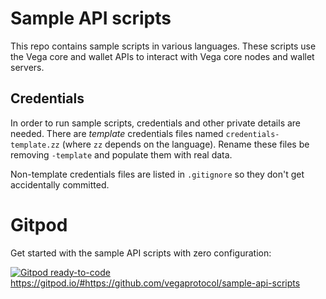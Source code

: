 # Sample API scripts

This repo contains sample scripts in various languages. These scripts use the
Vega core and wallet APIs to interact with Vega core nodes and wallet servers.

## Credentials

In order to run sample scripts, credentials and other private details are
needed. There are *template* credentials files named `credentials-template.zz`
(where `zz` depends on the language). Rename these files be removing `-template`
and populate them with real data.

Non-template credentials files are listed in `.gitignore` so they don't get
accidentally committed.

# Gitpod

Get started with the sample API scripts with zero configuration:

[![Gitpod ready-to-code](https://img.shields.io/badge/Gitpod-ready--to--code-blue?logo=gitpod)](https://gitpod.io/#https://github.com/vegaprotocol/sample-api-scripts) https://gitpod.io/#https://github.com/vegaprotocol/sample-api-scripts
